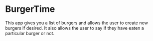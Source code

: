 # BurgerTime

This app gives you a list of burgers and allows the user to create new burgers if desired. It also allows the user to say if they have eaten a particular burger or not.
